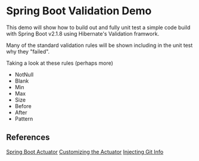 # Spring Boot Validation Demo

This demo will show how to build out and fully unit test a simple code build with Spring Boot v2.1.8 using Hibernate's Validation framwork.

Many of the standard validation rules will be shown including in the unit test why they "failed".

Taking a look at these rules (perhaps more)

* NotNull
* Blank
* Min
* Max
* Size
* Before
* After
* Pattern

## References

[Spring Boot Actuator](https://docs.spring.io/spring-boot/docs/2.1.8.RELEASE/reference/html/production-ready-enabling.html)
[Customizing the Actuator](https://memorynotfound.com/spring-boot-customize-actuator-info-endpoint-example-configuration/)
[Injecting Git Info](https://www.baeldung.com/spring-git-information)
